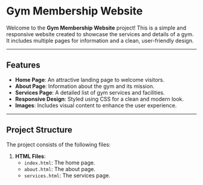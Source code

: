 # Gym Membership Website

Welcome to the **Gym Membership Website** project! This is a simple and responsive website created to showcase the services and details of a gym. It includes multiple pages for information and a clean, user-friendly design.

---

## Features

- **Home Page**: An attractive landing page to welcome visitors.
- **About Page**: Information about the gym and its mission.
- **Services Page**: A detailed list of gym services and facilities.
- **Responsive Design**: Styled using CSS for a clean and modern look.
- **Images**: Includes visual content to enhance the user experience.

---

## Project Structure

The project consists of the following files:

1. **HTML Files**:
   - `index.html`: The home page.
   - `about.html`: The about page.
   - `services.html`: The services page.


